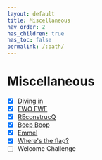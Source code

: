 ```yaml
---
layout: default
title: Miscellaneous
nav_order: 2
has_children: true
has_toc: false
permalink: /:path/
---
```

# Miscellaneous
- [x] [Diving in](Diving%20in/)
- [x] [FWO FWF](FWO%20FWF/)
- [x] [REconstrucQ](REconstrucQ/)
- [x] [Beep Boop](Beep%20Boop/)
- [x] [Emmel](Emmel/)
- [x] [Where's the flag?](Where's%20the%20flag/)
- [ ] Welcome Challenge 